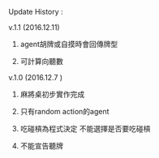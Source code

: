 Update History :

v.1.1 (2016.12.11)

1. agent胡牌或自摸時會回傳牌型

2. 可計算向聽數


v.1.0 (2016.12.7 )

1. 麻將桌初步實作完成

2. 只有random action的agent

3. 吃碰槓為程式決定  不能選擇是否要吃碰槓

4. 不能宣告聽牌
